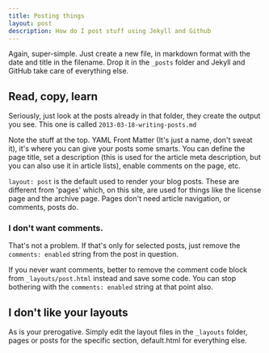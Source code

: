 ```yaml
---
title: Posting things
layout: post
description: How do I post stuff using Jekyll and Github
---
```


Again, super-simple. Just create a new file, in markdown format with the date and title in the filename. Drop it in the `_posts` folder and Jekyll and GitHub take care of everything else.

## Read, copy, learn
Seriously, just look at the posts already in that folder, they create the output you see. This one is called `2013-03-18-writing-posts.md`

Note the stuff at the top. YAML Front Matter (It's just a name, don't sweat it), it's where you can give your posts some smarts. You can define the page title, set a description (this is used for the article meta description, but you can also use it in article lists), enable comments on the page, etc.

`layout: post` is the default used to render your blog posts. These are different from 'pages' which, on this site, are used for things like the license page and the archive page. Pages don't need article navigation, or comments, posts do.

### I don't want comments.
That's not a problem. If that's only for selected posts, just remove the `comments: enabled` string from the post in question.

If you never want comments, better to remove the comment code block from `_layouts/post.html` instead and save some code. You can stop bothering with the `comments: enabled` string at that point also.

## I don't like your layouts
As is your prerogative. Simply edit the layout files in the `_layouts` folder, pages or posts for the specific section, default.html for everything else.
